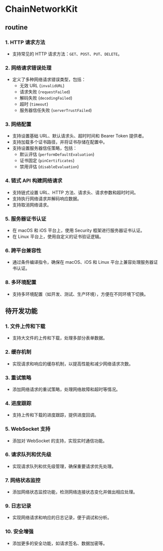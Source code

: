 # ChainNetworkKit

## routine

### 1. HTTP 请求方法
- 支持常见的 HTTP 请求方法：`GET`、`POST`、`PUT`、`DELETE`。

### 2. 网络请求错误处理
- 定义了多种网络请求错误类型，包括：
  - 无效 URL (`invalidURL`)
  - 请求失败 (`requestFailed`)
  - 解码失败 (`decodingFailed`)
  - 超时 (`timeout`)
  - 服务器信任失败 (`serverTrustFailed`)

### 3. 网络配置
- 支持设置基础 URL、默认请求头、超时时间和 Bearer Token 提供者。
- 支持加载多个证书路径，并将证书存储在配置中。
- 支持设置服务器信任策略，包括：
  - 默认评估 (`performDefaultEvaluation`)
  - 证书固定 (`pinCertificates`)
  - 禁用评估 (`disableEvaluation`)

### 4. 链式 API 构建网络请求
- 支持链式设置 URL、HTTP 方法、请求头、请求参数和超时时间。
- 支持执行网络请求并解码响应数据。
- 支持取消网络请求。

### 5. 服务器证书认证
- 在 macOS 和 iOS 平台上，使用 Security 框架进行服务器证书认证。
- 在 Linux 平台上，使用自定义的证书验证逻辑。

### 6. 跨平台兼容性
- 通过条件编译指令，确保在 macOS、iOS 和 Linux 平台上兼容处理服务器证书认证。

### 8. **多环境配置**
- 支持多环境配置（如开发、测试、生产环境），方便在不同环境下切换。

## 待开发功能

### 1. **文件上传和下载**
- 支持大文件的上传和下载，处理多部分表单数据。

### 2. **缓存机制**
- 实现请求和响应的缓存机制，以提高性能和减少网络请求次数。

### 3. **重试策略**
- 添加网络请求的重试策略，处理网络故障和超时等情况。

### 4. **进度跟踪**
- 支持上传和下载的进度跟踪，提供进度回调。

### 5. **WebSocket 支持**
- 添加对 WebSocket 的支持，实现实时通信功能。

### 6. **请求队列和优先级**
- 实现请求队列和优先级管理，确保重要请求优先处理。

### 7. **网络状态监控**
- 添加网络状态监控功能，检测网络连接状态变化并做出相应处理。



### 9. **日志记录**
- 实现网络请求和响应的日志记录，便于调试和分析。

### 10. **安全增强**
- 添加更多的安全功能，如请求签名、数据加密等。

